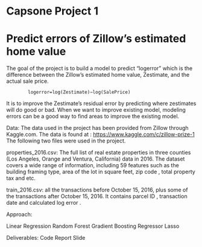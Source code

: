 # Capsone Project 1
# Predict errors of Zillow’s estimated home value

The goal of the project is to build a model to predict “logerror” which is the difference between the Zillow’s estimated home value, Zestimate, and the actual sale price.

            logerror=log(Zestimate)−log(SalePrice)

It is to improve the Zestimate’s residual error by predicting where zestimates will do good or bad. When we want to improve existing model, modeling errors can be a good way to find areas to improve the existing model. 


Data: 
The data used in the project has been provided from Zillow through Kaggle.com. The data is found at :
https://www.kaggle.com/c/zillow-prize-1
The following two files were used in the project. 

properties_2016.csv: The full list of real estate properties in three counties  (Los Angeles, Orange and Ventura, California) data in 2016. The dataset covers a wide range of information, including 59 features such as the building framing type, area of the lot in square feet, zip code , total property tax and etc.  

train_2016.csv: all the transactions before October 15, 2016, plus some of the transactions after October 15, 2016. It contains parcel ID ,  transaction date and calculated log error . 

Approach: 

Linear Regression
Random Forest
Gradient Boosting Regressor
Lasso

Deliverables:
Code
Report
Slide
